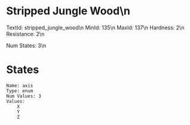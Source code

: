 # Stripped Jungle Wood\n
TextId: stripped_jungle_wood\n
MinId: 135\n
MaxId: 137\n
Hardness: 2\n
Resistance: 2\n

Num States: 3\n
# States
```
Name: axis
Type: enum
Num Values: 3
Values:
    X
    Y
    Z
```